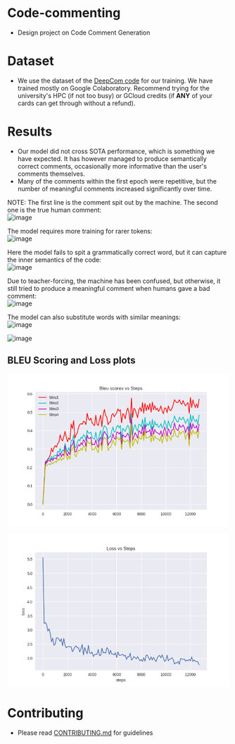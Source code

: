 # Code-commenting
- Design project on Code Comment Generation

# Dataset
- We use the dataset of the [DeepCom code](https://github.com/xing-hu/EMSE-DeepCom) for our training. We have trained mostly on Google Colaboratory. Recommend trying for the university's HPC (if not too busy) or GCloud credits (if **ANY** of your cards can get through without a refund).

# Results  

- Our model did not cross SOTA performance, which is something we have expected. It has however managed to produce semantically correct comments, occasionally more informative than the user's comments themselves. 
- Many of the comments within the first epoch were repetitive, but the number of meaningful comments increased significantly over time. 

NOTE: The first line is the comment spit out by the machine. The second one is the true human comment:  
![image](https://user-images.githubusercontent.com/39939017/116540577-f7ab5c80-a907-11eb-921b-7676bbc4b27e.png)

The model requires more training for rarer tokens:  
![image](https://user-images.githubusercontent.com/39939017/116540635-0eea4a00-a908-11eb-96c5-20c606e72b16.png)

Here the model fails to spit a grammatically correct word, but it can capture the inner semantics of the code:  
![image](https://user-images.githubusercontent.com/39939017/116540706-26c1ce00-a908-11eb-8fd7-39ba26fa0410.png)

Due to teacher-forcing, the machine has been confused, but otherwise, it still tried to produce a meaningful comment when humans gave a bad comment:  
![image](https://user-images.githubusercontent.com/39939017/116540815-448f3300-a908-11eb-8206-e8ee8e291f68.png)

The model can also substitute words with similar meanings:  
![image](https://user-images.githubusercontent.com/39939017/116540865-5c66b700-a908-11eb-84f7-bc94f4c7cac2.png)

![image](https://user-images.githubusercontent.com/39939017/116540912-68527900-a908-11eb-8494-b2769b46dd86.png)

## BLEU Scoring and Loss plots

![bleu](https://github.com/AetherPrior/Code-commenting/blob/beta-testing/Figure_2.png)  

![loss](https://github.com/AetherPrior/Code-commenting/blob/beta-testing/Figure_1.png)  

# Contributing
- Please read [CONTRIBUTING.md](https://github.com/AetherPrior/Code-commenting/blob/main/CONTRIBUTING.md) for guidelines

